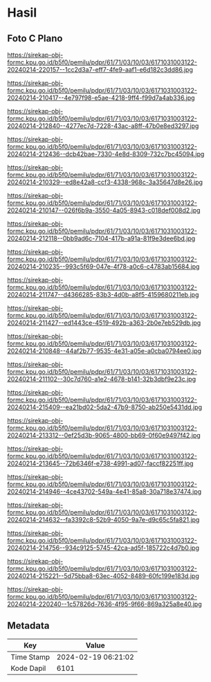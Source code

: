 # Hasil

## Foto C Plano

https://sirekap-obj-formc.kpu.go.id/b5f0/pemilu/pdpr/61/71/03/10/03/6171031003122-20240214-220157--1cc2d3a7-eff7-4fe9-aaf1-e6d182c3dd86.jpg

https://sirekap-obj-formc.kpu.go.id/b5f0/pemilu/pdpr/61/71/03/10/03/6171031003122-20240214-210417--4e797f98-e5ae-4218-9ff4-f99d7a4ab336.jpg

https://sirekap-obj-formc.kpu.go.id/b5f0/pemilu/pdpr/61/71/03/10/03/6171031003122-20240214-212840--4277ec7d-7228-43ac-a8ff-47b0e8ed3297.jpg

https://sirekap-obj-formc.kpu.go.id/b5f0/pemilu/pdpr/61/71/03/10/03/6171031003122-20240214-212436--dcb42bae-7330-4e8d-8309-732c7bc45094.jpg

https://sirekap-obj-formc.kpu.go.id/b5f0/pemilu/pdpr/61/71/03/10/03/6171031003122-20240214-210329--ed8e42a8-ccf3-4338-968c-3a35647d8e26.jpg

https://sirekap-obj-formc.kpu.go.id/b5f0/pemilu/pdpr/61/71/03/10/03/6171031003122-20240214-210147--026f6b9a-3550-4a05-8943-c018def008d2.jpg

https://sirekap-obj-formc.kpu.go.id/b5f0/pemilu/pdpr/61/71/03/10/03/6171031003122-20240214-212118--0bb9ad6c-7104-417b-a91a-81f9e3dee6bd.jpg

https://sirekap-obj-formc.kpu.go.id/b5f0/pemilu/pdpr/61/71/03/10/03/6171031003122-20240214-210235--993c5f69-047e-4f78-a0c6-c4783ab15684.jpg

https://sirekap-obj-formc.kpu.go.id/b5f0/pemilu/pdpr/61/71/03/10/03/6171031003122-20240214-211747--d4366285-83b3-4d0b-a8f5-4159680211eb.jpg

https://sirekap-obj-formc.kpu.go.id/b5f0/pemilu/pdpr/61/71/03/10/03/6171031003122-20240214-211427--ed1443ce-4519-492b-a363-2b0e7eb529db.jpg

https://sirekap-obj-formc.kpu.go.id/b5f0/pemilu/pdpr/61/71/03/10/03/6171031003122-20240214-210848--44af2b77-9535-4e31-a05e-a0cba0794ee0.jpg

https://sirekap-obj-formc.kpu.go.id/b5f0/pemilu/pdpr/61/71/03/10/03/6171031003122-20240214-211102--30c7d760-a1e2-4678-b141-32b3dbf9e23c.jpg

https://sirekap-obj-formc.kpu.go.id/b5f0/pemilu/pdpr/61/71/03/10/03/6171031003122-20240214-215409--ea21bd02-5da2-47b9-8750-ab250e5431dd.jpg

https://sirekap-obj-formc.kpu.go.id/b5f0/pemilu/pdpr/61/71/03/10/03/6171031003122-20240214-213312--0ef25d3b-9065-4800-bb69-0f60e9497f42.jpg

https://sirekap-obj-formc.kpu.go.id/b5f0/pemilu/pdpr/61/71/03/10/03/6171031003122-20240214-213645--72b6346f-e738-4991-ad07-faccf82251ff.jpg

https://sirekap-obj-formc.kpu.go.id/b5f0/pemilu/pdpr/61/71/03/10/03/6171031003122-20240214-214946--4ce43702-549a-4e41-85a8-30a718e37474.jpg

https://sirekap-obj-formc.kpu.go.id/b5f0/pemilu/pdpr/61/71/03/10/03/6171031003122-20240214-214632--fa3392c8-52b9-4050-9a7e-d9c65c5fa821.jpg

https://sirekap-obj-formc.kpu.go.id/b5f0/pemilu/pdpr/61/71/03/10/03/6171031003122-20240214-214756--934c9125-5745-42ca-ad5f-185722c4d7b0.jpg

https://sirekap-obj-formc.kpu.go.id/b5f0/pemilu/pdpr/61/71/03/10/03/6171031003122-20240214-215221--5d75bba8-63ec-4052-8489-60fc199e183d.jpg

https://sirekap-obj-formc.kpu.go.id/b5f0/pemilu/pdpr/61/71/03/10/03/6171031003122-20240214-220240--1c57826d-7636-4f95-9f66-869a325a8e40.jpg


## Metadata

| Key        | Value               |
| ---------- | ------------------- |
| Time Stamp | 2024-02-19 06:21:02 |
| Kode Dapil | 6101                |



